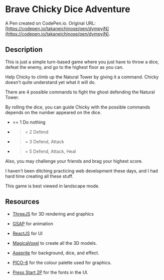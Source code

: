 # Brave Chicky Dice Adventure

A Pen created on CodePen.io. Original URL: [https://codepen.io/takaneichinose/pen/dympyjN](https://codepen.io/takaneichinose/pen/dympyjN).

## Description

This is just a simple turn-based game where you just have to throw a dice, defeat the enemy, and go to the highest floor as you can.

Help Chicky to climb up the Natural Tower by giving it a command. Chicky doesn't quite understand yet what it will do.

There are 4 possible commands to fight the ghost defending the Natural Tower.

By rolling the dice, you can guide Chicky with the possible commands depends on the number appeared on the dice.

- == 1 Do nothing
- >= 2 Defend
- >= 3 Defend, Attack
- >= 5 Defend, Attack, Heal

Also, you may challenge your friends and brag your highest score.

I haven't been ditching practicing web development these days, and I had hard time creating all these stuff.

This game is best viewed in landscape mode.

## Resources

- [ThreeJS](https://threejs.org) for 3D rendering and graphics
- [GSAP](https://greensock.com) for animation
- [ReactJS](https://reactjs.org) for UI

- [MagicaVoxel](https://ephtracy.github.io) to create all the 3D models.
- [Aseprite](https://www.aseprite.org) for background, dice, and effect.
- [PICO-8](https://www.aseprite.org) for the colour palette used for graphics.
- [Press Start 2P](https://fonts.google.com/specimen/Press+Start+2P) for the fonts in the UI.
